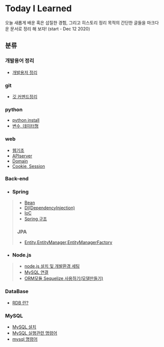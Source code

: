 # Today I Learned
오늘 새롭게 배운 혹은 삽질한 경험, 그리고 히스토리 정리 목적의 간단한 글들을 마크다운 문서로 정리 해 보자! (start - Dec 12 2020)    
## 분류
### 개발용어 정리
- [개발용저 정리](./dev-terminology/dev-terminology.md)
### git
- [깃 커멘드정리](./git/git-command.md)
### python
- [python install](./Python/how-to-install-python.md)
- [변수, 데이터형](./Python/ariables-and-data-type.md)
### web
- [웹기초](./web/web-foundation.md)
- [APIserver](./web/APIserver.md)
- [Domain](./web/domain.md)
- [Cookie, Session](./web/cookie-and-session.md)
### **Back-end**
- ### **Spring** 
>- [Bean](./back-end/Spring/Bean.md)
>- [DI(DependencyInjection)](./back-end/Spring/DI(Dependency-Injection).md)
>- [IoC](./back-end/Spring/IOC(Inversion-Of-Control).md)
>- [Spring 구조](./back-end/Spring/DTO,DAO,Entity-class.md)  
> ### **JPA**
>- [Entity,EntityManager,EntityManagerFactory](./back-end/Spring/Entity,EntityManager,EntityManagerFactory)
- ### **Node.js**
>- [node.js 설치 및 개발환경 세팅](./back-end/NodeJS/how-to-install-nodeJs.md)
>- [MySQL 연결](./back-end/NodeJS/Connect-MySql.md)
>- [ORM모듈 Sequelize 사용하기(모델만들기)](./back-end/NodeJS/sequelize.md)
### DataBase
- [RDB 란?](./DataBase/relational-database.md)
### MySQL
- [MySQL 설치](./DataBase/MySQL/how-to-install-mysql.md)
- [MySQL 실행관련 명령어](./DataBase/MySQL/mysql-run-command.md)
- [mysql 명령어](./DataBase/MySQL/mysql-command.md)